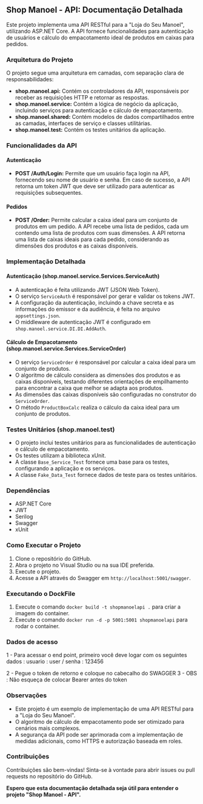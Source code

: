## Shop Manoel - API: Documentação Detalhada

Este projeto implementa uma API RESTful para a "Loja do Seu Manoel", utilizando ASP.NET Core. A API fornece funcionalidades para autenticação de usuários e cálculo do empacotamento ideal de produtos em caixas para pedidos.

### Arquitetura do Projeto

O projeto segue uma arquitetura em camadas, com separação clara de responsabilidades:

- **shop.manoel.api:** Contém os controladores da API, responsáveis por receber as requisições HTTP e retornar as respostas.
- **shop.manoel.service:** Contém a lógica de negócio da aplicação, incluindo serviços para autenticação e cálculo de empacotamento.
- **shop.manoel.shared:** Contém modelos de dados compartilhados entre as camadas, interfaces de serviço e classes utilitárias.
- **shop.manoel.test:** Contém os testes unitários da aplicação.

### Funcionalidades da API

#### Autenticação

- **POST /Auth/Login:** Permite que um usuário faça login na API, fornecendo seu nome de usuário e senha. Em caso de sucesso, a API retorna um token JWT que deve ser utilizado para autenticar as requisições subsequentes.

#### Pedidos

- **POST /Order:** Permite calcular a caixa ideal para um conjunto de produtos em um pedido. A API recebe uma lista de pedidos, cada um contendo uma lista de produtos com suas dimensões. A API retorna uma lista de caixas ideais para cada pedido, considerando as dimensões dos produtos e as caixas disponíveis.

### Implementação Detalhada

#### Autenticação (shop.manoel.service.Services.ServiceAuth)

- A autenticação é feita utilizando JWT (JSON Web Token).
- O serviço `ServiceAuth` é responsável por gerar e validar os tokens JWT.
- A configuração da autenticação, incluindo a chave secreta e as informações do emissor e da audiência, é feita no arquivo `appsettings.json`.
- O middleware de autenticação JWT é configurado em `shop.manoel.service.DI.DI.AddAuth`.

#### Cálculo de Empacotamento (shop.manoel.service.Services.ServiceOrder)

- O serviço `ServiceOrder` é responsável por calcular a caixa ideal para um conjunto de produtos.
- O algoritmo de cálculo considera as dimensões dos produtos e as caixas disponíveis, testando diferentes orientações de empilhamento para encontrar a caixa que melhor se adapta aos produtos.
- As dimensões das caixas disponíveis são configuradas no construtor do `ServiceOrder`.
- O método `ProductBoxCalc` realiza o cálculo da caixa ideal para um conjunto de produtos.

### Testes Unitários (shop.manoel.test)

- O projeto inclui testes unitários para as funcionalidades de autenticação e cálculo de empacotamento.
- Os testes utilizam a biblioteca xUnit.
- A classe `Base_Service_Test` fornece uma base para os testes, configurando a aplicação e os serviços.
- A classe `Fake_Data_Test` fornece dados de teste para os testes unitários.

### Dependências

- ASP.NET Core
- JWT
- Serilog
- Swagger
- xUnit

### Como Executar o Projeto

1. Clone o repositório do GitHub.
2. Abra o projeto no Visual Studio ou na sua IDE preferida.
3. Execute o projeto.
4. Acesse a API através do Swagger em `http://localhost:5001/swagger`.

### Executando o DockFile

1. Execute o comando `docker build -t shopmanoelapi .` para criar a imagem do container.
2. Execute o comando `docker run -d -p 5001:5001 shopmanoelapi` para rodar o container.

### Dados de acesso

1 - Para acessar o end point, primeiro você deve logar com os seguintes dados : 
usuario : user / senha : 123456

2 - Pegue o token de retorno e coloque no cabecalho do SWAGGER
3 - OBS : Não esqueça de colocar Bearer antes do token

### Observações

- Este projeto é um exemplo de implementação de uma API RESTful para a "Loja do Seu Manoel".
- O algoritmo de cálculo de empacotamento pode ser otimizado para cenários mais complexos.
- A segurança da API pode ser aprimorada com a implementação de medidas adicionais, como HTTPS e autorização baseada em roles.

### Contribuições

Contribuições são bem-vindas! Sinta-se à vontade para abrir issues ou pull requests no repositório do GitHub.


**Espero que esta documentação detalhada seja útil para entender o projeto "Shop Manoel - API".**